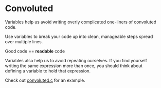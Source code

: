# Convoluted

Variables help us avoid writing overly complicated one-liners of convoluted code.

Use variables to break your code up into clean, manageable steps spread over multiple lines.

Good code == **readable** code

Variables also help us to avoid repeating ourselves. If you find yourself writing the same 
expression more than once, you should think about defining a variable to hold that expression.

Check out [convoluted.c](./convoluted.c) for an example.
